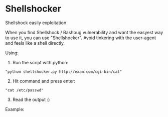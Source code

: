 # Shellshocker
Shellshock easily exploitation

When you find Shellshock / Bashbug vulnerability and want the easyest way to use it, you can use "Shellshocker".
Avoid tinkering with the user-agent and feels like a shell directly.

Using:
  1. Run the script with python:
  
    "python shellshocker.py http://exam.com/cgi-bin/cat"


  2. Hit command and press enter:
  
    "cat /etc/passwd"


  3. Read the output :)


Example:
